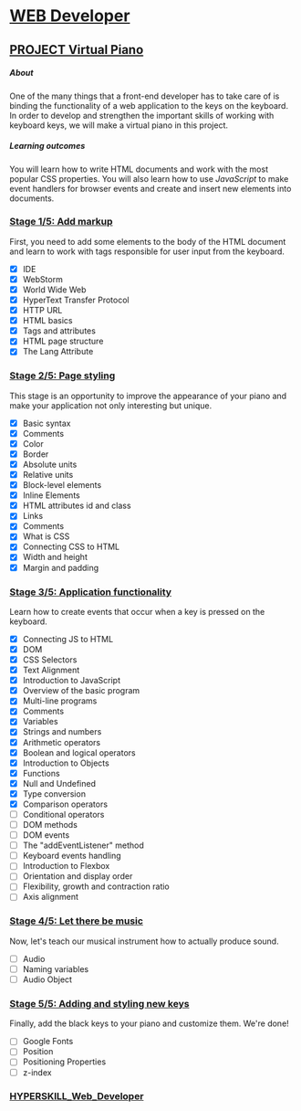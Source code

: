 # [WEB Developer](https://github.com/kakanew/HYPERSKILL_Web_Developer)

## [PROJECT Virtual Piano](https://github.com/kakanew/HYPERSKILL_Web_Developer/tree/master/PROJECT_Virtual_Piano)

##### About

One of the many things that a front-end developer has to take care of is binding the functionality of a web application to the keys on the keyboard. In order to develop and strengthen the important skills of working with keyboard keys, we will make a virtual piano in this project.

##### Learning outcomes

You will learn how to write HTML documents and work with the most popular CSS properties. You will also learn how to use *JavaScript* to make event handlers for browser events and create and insert new elements into documents.

### [Stage 1/5: Add markup](https://github.com/kakanew/HYPERSKILL_Web_Developer/tree/master/PROJECT_Virtual_Piano/Stage_1-5_Add_markup) 

First, you need to add some elements to the body of the HTML document and learn to work with tags responsible for user input from the keyboard.

- [x] IDE
- [x] WebStorm
- [x] World Wide Web
- [x] HyperText Transfer Protocol
- [x] HTTP URL
- [x] HTML basics
- [x] Tags and attributes
- [x] HTML page structure
- [x] The Lang Attribute

### [Stage 2/5: Page styling](https://github.com/kakanew/HYPERSKILL_Web_Developer/tree/master/PROJECT_Virtual_Piano/Stage_2-5_Page_styling) 

This stage is an opportunity to improve the appearance of your piano and make your application not only interesting but unique.

- [x] Basic syntax
- [x] Comments
- [x] Color
- [x] Border
- [x] Absolute units
- [x] Relative units
- [x] Block-level elements
- [x] Inline Elements
- [x] HTML attributes id and class
- [x] Links
- [x] Comments
- [x] What is CSS
- [x] Connecting CSS to HTML
- [x] Width and height
- [x] Margin and padding

### [Stage 3/5: Application functionality](https://github.com/kakanew/HYPERSKILL_Web_Developer/tree/master/PROJECT_Virtual_Piano/Stage_3_5_Application_functionality)

Learn how to create events that occur when a key is pressed on the keyboard.

- [x] Connecting JS to HTML
- [x] DOM
- [x] CSS Selectors
- [x] Text Alignment
- [x] Introduction to JavaScript
- [x] Overview of the basic program
- [x] Multi-line programs
- [x] Comments
- [x] Variables
- [x] Strings and numbers
- [x] Arithmetic operators
- [x] Boolean and logical operators
- [x] Introduction to Objects
- [x] Functions
- [x] Null and Undefined
- [x] Type conversion
- [x] Comparison operators
- [ ] Conditional operators
- [ ] DOM methods
- [ ] DOM events
- [ ] The "addEventListener" method
- [ ] Keyboard events handling
- [ ] Introduction to Flexbox
- [ ] Orientation and display order
- [ ] Flexibility, growth and contraction ratio
- [ ] Axis alignment

### [Stage 4/5: Let there be music](https://github.com/kakanew/HYPERSKILL_Web_Developer/tree/master/PROJECT_Virtual_Piano/Stage_4_5_Let_there_be_music) 

Now, let's teach our musical instrument how to actually produce sound.

- [ ] Audio
- [ ] Naming variables
- [ ] Audio Object

### [Stage 5/5: Adding and styling new keys](https://github.com/kakanew/HYPERSKILL_Web_Developer/tree/master/PROJECT_Virtual_Piano/Stage_5_5_Adding_and_styling_new_keys)

Finally, add the black keys to your piano and customize them. We're done!

- [ ] Google Fonts
- [ ] Position
- [ ] Positioning Properties
- [ ] z-index

### [HYPERSKILL_Web_Developer](https://github.com/kakanew/HYPERSKILL_Web_Developer)